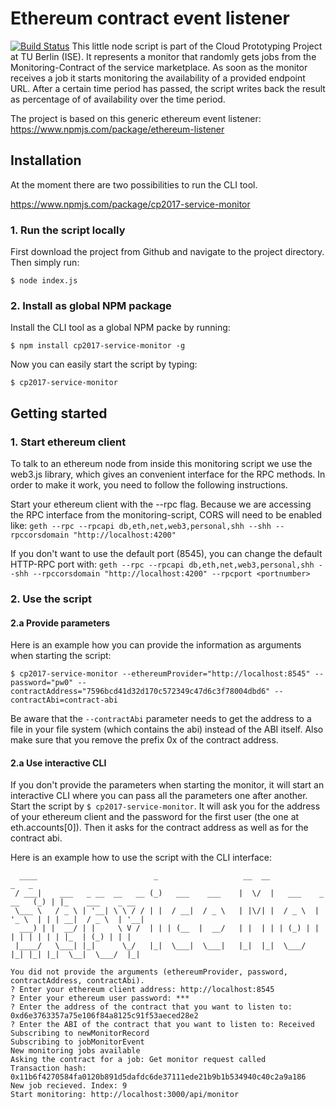 # Ethereum contract event listener
[![Build Status](http://ec2-54-194-144-141.eu-west-1.compute.amazonaws.com/api/badges/cp2017/monitoring-event-listener/status.svg)](http://ec2-54-194-144-141.eu-west-1.compute.amazonaws.com/cp2017/monitoring-event-listener)
This little node script is part of the Cloud Prototyping Project at TU Berlin (ISE). It represents a monitor that
randomly gets jobs from the Monitoring-Contract of the service marketplace. As soon as the monitor receives a job it
starts monitoring the availability of a provided endpoint URL. After a certain time period has passed, the script
writes back the result as percentage of of availability over the time period.

The project is based on this generic ethereum event listener: 
https://www.npmjs.com/package/ethereum-listener

## Installation
At the moment there are two possibilities to run the CLI tool.

https://www.npmjs.com/package/cp2017-service-monitor

### 1. Run the script locally
First download the project from Github and navigate to the project directory. 
Then simply run:

`$ node index.js`

### 2. Install as global NPM package
Install the CLI tool as a global NPM packe by running:

`$ npm install cp2017-service-monitor -g`

Now you can easily start the script by typing:

`$ cp2017-service-monitor`

## Getting started
### 1. Start ethereum client
To talk to an ethereum node from inside this monitoring script we use the web3.js library, which gives an convenient
interface for the RPC methods. In order to make it work, you need to follow the following instructions.

Start your ethereum client with the --rpc flag. Because we are accessing the RPC interface from the monitoring-script, 
CORS will need to be enabled like:
`geth --rpc --rpcapi db,eth,net,web3,personal,shh --shh --rpccorsdomain "http://localhost:4200"`

If you don't want to use the default port (8545), you can change the default HTTP-RPC port with:
`geth --rpc --rpcapi db,eth,net,web3,personal,shh --shh --rpccorsdomain "http://localhost:4200" --rpcport <portnumber>`

### 2. Use the script
#### 2.a Provide parameters
Here is an example how you can provide the information as arguments when starting the script:

`$ cp2017-service-monitor --ethereumProvider="http://localhost:8545" --password="pw0" --contractAddress="7596bcd41d32d170c572349c47d6c3f78004dbd6" --contractAbi=contract-abi`

Be aware that the `--contractAbi` parameter needs to get the address to a file in your file system (which contains the abi) instead of the ABI itself. 
Also make sure that you remove the prefix 0x of the contract address. 

#### 2.a Use interactive CLI
If you don't provide the parameters when starting the monitor, it will start an interactive CLI where you can pass all
the parameters one after another. Start the script by `$ cp2017-service-monitor`. It will ask you for the address
of your ethereum client and the password for the first user (the one at eth.accounts[0]). Then it asks for the contract
address as well as for the contract abi.

Here is an example how to use the script with the CLI interface:

```
  ____                          _                   __  __                   _   _
 / ___|    ___   _ __  __   __ (_)   ___    ___    |  \/  |   ___    _ __   (_) | |_    ___    _ __
 \___ \   / _ \ | '__| \ \ / / | |  / __|  / _ \   | |\/| |  / _ \  | '_ \  | | | __|  / _ \  | '__|
  ___) | |  __/ | |     \ V /  | | | (__  |  __/   | |  | | | (_) | | | | | | | | |_  | (_) | | |
 |____/   \___| |_|      \_/   |_|  \___|  \___|   |_|  |_|  \___/  |_| |_| |_|  \__|  \___/  |_|

You did not provide the arguments (ethereumProvider, password, contractAddress, contractAbi).
? Enter your ethereum client address: http://localhost:8545
? Enter your ethereum user password: ***
? Enter the address of the contract that you want to listen to: 0xd6e3763357a75e106f84a8125c91f53aeced28e2
? Enter the ABI of the contract that you want to listen to: Received
Subscribing to newMonitorRecord
Subscribing to jobMonitorEvent
New monitoring jobs available
Asking the contract for a job: Get monitor request called
Transaction hash: 0x11b6f4270584fa0120b891d5dafdc6de37111ede21b9b1b534940c40c2a9a186
New job recieved. Index: 9
Start monitoring: http://localhost:3000/api/monitor
```